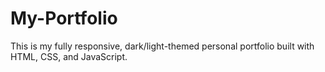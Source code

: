 # My-Portfolio
This is my fully responsive, dark/light-themed personal portfolio built with HTML, CSS, and JavaScript.
